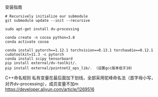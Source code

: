 安装指南

```
# Recursively initialize our submodule
git submodule update --init --recursive

sudo apt-get install dv-processing
```

```
conda create -n cocoa python=3.8
conda activate cocoa
```

```
conda install pytorch==1.12.1 torchvision==0.13.1 torchaudio==0.12.1 cudatoolkit=11.3 -c pytorch
conda install scipy tensorboard
pip install external/dv-toolkit/.
pip install external/pointnet2_ops_lib/. （设置gcc版本低于10）
```

C++命名规则
私有变量在最后面加下划线，全部采用驼峰命名法（首字母小写，对齐dv-processing），成员变量不加m
https://developer.aliyun.com/article/1269516
